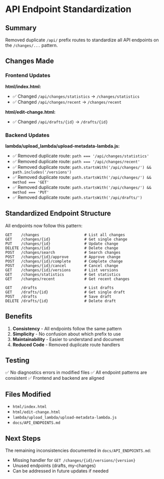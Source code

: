# API Endpoint Standardization

## Summary

Removed duplicate `/api/` prefix routes to standardize all API endpoints on the `/changes/...` pattern.

## Changes Made

### Frontend Updates

**html/index.html:**
- ✅ Changed `/api/changes/statistics` → `/changes/statistics`
- ✅ Changed `/api/changes/recent` → `/changes/recent`

**html/edit-change.html:**
- ✅ Changed `/api/drafts/{id}` → `/drafts/{id}`

### Backend Updates

**lambda/upload_lambda/upload-metadata-lambda.js:**
- ✅ Removed duplicate route: `path === '/api/changes/statistics'`
- ✅ Removed duplicate route: `path === '/api/changes/recent'`
- ✅ Removed duplicate route: `path.startsWith('/api/changes/') && path.includes('/versions')`
- ✅ Removed duplicate route: `path.startsWith('/api/changes/') && method === 'GET'`
- ✅ Removed duplicate route: `path.startsWith('/api/changes/') && method === 'PUT'`
- ✅ Removed duplicate route: `path.startsWith('/api/drafts/')`

## Standardized Endpoint Structure

All endpoints now follow this pattern:

```
GET    /changes                    # List all changes
GET    /changes/{id}               # Get single change
PUT    /changes/{id}               # Update change
DELETE /changes/{id}               # Delete change
POST   /changes/search             # Search changes
POST   /changes/{id}/approve       # Approve change
POST   /changes/{id}/complete      # Complete change
POST   /changes/{id}/cancel        # Cancel change
GET    /changes/{id}/versions      # List versions
GET    /changes/statistics         # Get statistics
GET    /changes/recent             # Get recent changes

GET    /drafts                     # List drafts
GET    /drafts/{id}                # Get single draft
POST   /drafts                     # Save draft
DELETE /drafts/{id}                # Delete draft
```

## Benefits

1. **Consistency** - All endpoints follow the same pattern
2. **Simplicity** - No confusion about which prefix to use
3. **Maintainability** - Easier to understand and document
4. **Reduced Code** - Removed duplicate route handlers

## Testing

✅ No diagnostics errors in modified files
✅ All endpoint patterns are consistent
✅ Frontend and backend are aligned

## Files Modified

- `html/index.html`
- `html/edit-change.html`
- `lambda/upload_lambda/upload-metadata-lambda.js`
- `docs/API_ENDPOINTS.md`

## Next Steps

The remaining inconsistencies documented in `docs/API_ENDPOINTS.md`:
- Missing handler for `GET /changes/{id}/versions/{version}`
- Unused endpoints (drafts, my-changes)
- Can be addressed in future updates if needed
